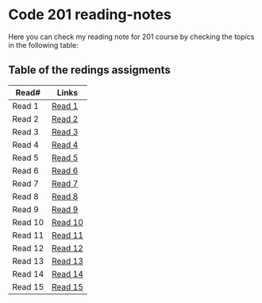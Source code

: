 # Code 201 reading-notes

Here you can check my reading note for 201 course by checking the topics in the following table:

## Table of the redings assigments 

Read#      |      Links
-----------|-------------
Read 1     |  [Read 1](https://malekhassan.github.io/reading-notes/prep%20work/Class01)
Read 2     |  [Read 2](https://malekhassan.github.io/reading-notes/Class02/Class02)
Read 3     |  [Read 3]()
Read 4     |  [Read 4]()
Read 5     |  [Read 5]()
Read 6     |  [Read 6]()
Read 7     |  [Read 7]()
Read 8     |  [Read 8]()
Read 9     |  [Read 9]()
Read 10    |  [Read 10]()
Read 11    |  [Read 11]()
Read 12    |  [Read 12]()
Read 13    |  [Read 13]()
Read 14    |  [Read 14]()
Read 15    |  [Read 15]()